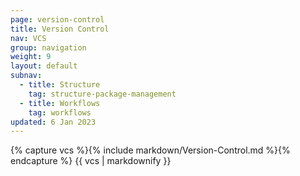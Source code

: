 ```yaml
---
page: version-control
title: Version Control
nav: VCS
group: navigation
weight: 9
layout: default
subnav:
  - title: Structure
    tag: structure-package-management
  - title: Workflows
    tag: workflows
updated: 6 Jan 2023
---
```


<div class="docs-section">
		{% capture vcs %}{% include markdown/Version-Control.md %}{% endcapture %}
		{{ vcs | markdownify }}
</div>
